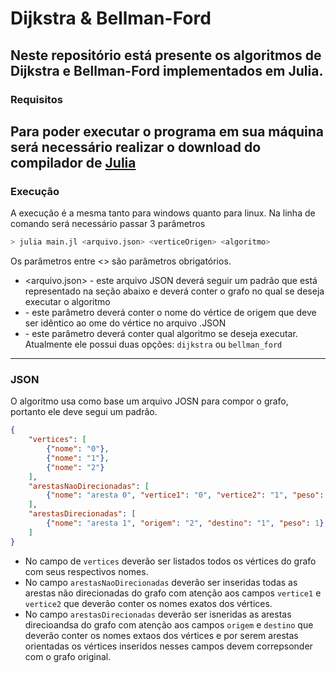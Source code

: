 # Dijkstra & Bellman-Ford
Neste repositório está presente os algoritmos de Dijkstra e Bellman-Ford implementados em Julia.
---
### Requisitos
Para poder executar o programa em sua máquina será necessário realizar o download do compilador de [Julia](https://julialang.org/downloads/)
---
### Execução
A execução é a mesma tanto para windows quanto para linux. Na linha de comando será necessário passar 3 parâmetros

```bash
> julia main.jl <arquivo.json> <verticeOrigen> <algoritmo>
```

Os parâmetros entre <> são parâmetros obrigatórios. 
- <arquivo.json> - este arquivo JSON deverá seguir um padrão que está representado na seção abaixo e deverá conter o grafo no qual se deseja executar o algoritmo
- <verticeOrigen> - este parâmetro deverá conter o nome do vértice de origem que deve ser idêntico ao ome do vértice no arquivo .JSON
- <algoritmo> - este parâmetro deverá conter qual algoritmo se deseja executar. Atualmente ele possui duas opções: `dijkstra` ou `bellman_ford`
---
### JSON
O algoritmo usa como base um arquivo JOSN para compor o grafo, portanto ele deve segui um padrão.

```JSON
{
    "vertices": [
        {"nome": "0"},
        {"nome": "1"},
        {"nome": "2"}
    ],
    "arestasNaoDirecionadas": [
        {"nome": "aresta 0", "vertice1": "0", "vertice2": "1", "peso": 2}
    ], 
    "arestasDirecionadas": [
        {"nome": "aresta 1", "origem": "2", "destino": "1", "peso": 1}
    ]
}
```

- No campo de `vertices` deverão ser listados todos os vértices do grafo com seus respectivos nomes.
- No campo `arestasNaoDirecionadas` deverão ser inseridas todas as arestas não direcionadas do grafo com atenção aos campos `vertice1` e `vertice2` que deverão conter os nomes exatos dos vértices.
- No campo `arestasDirecionadas` deverão ser isneridas as arestas direcioandsa do grafo com atenção aos campos `origem` e `destino` que deverão conter os nomes extaos dos vértices e por serem arestas orientadas os vértices inseridos nesses campos devem correpsonder com o grafo original.
